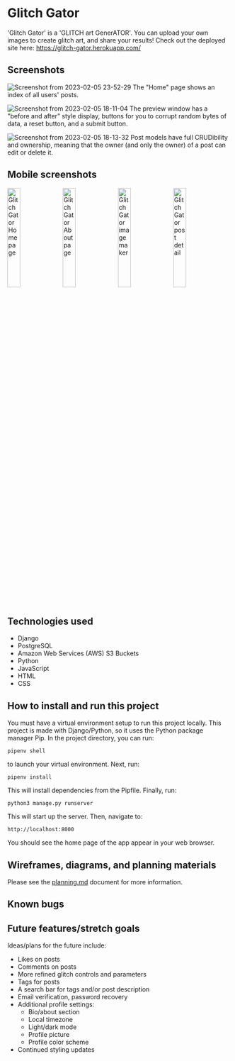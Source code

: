 # Glitch Gator

'Glitch Gator' is a 'GLITCH art GenerATOR'. You can upload your own images to create glitch art, and share your results! Check out the deployed site here: https://glitch-gator.herokuapp.com/

## Screenshots

![Screenshot from 2023-02-05 23-52-29](https://user-images.githubusercontent.com/115664302/216886713-aa92e6c1-4520-49ed-828f-285502f70f30.png)
The "Home" page shows an index of all users' posts.

![Screenshot from 2023-02-05 18-11-04](https://user-images.githubusercontent.com/115664302/216851711-c12ae1f9-acb2-499e-b375-f5814f393e6b.png)
The preview window has a "before and after" style display, buttons for you to corrupt random bytes of data, a reset button, and a submit button.

![Screenshot from 2023-02-05 18-13-32](https://user-images.githubusercontent.com/115664302/216851721-bee93f02-655b-4738-93c2-581a705591ee.png)
Post models have full CRUDibility and ownership, meaning that the owner (and only the owner) of a post can edit or delete it.

## Mobile screenshots

<img src="https://user-images.githubusercontent.com/115664302/216893803-f45c81e2-6c43-4d65-9925-9409327b2e4d.PNG" alt="Glitch Gator Home page" width=24% />&nbsp;<img src="https://user-images.githubusercontent.com/115664302/216893845-861b4d76-c68a-4ade-b791-590e43c36578.PNG" alt="Glitch Gator About page" width=24% />&nbsp;<img src="https://user-images.githubusercontent.com/115664302/216893914-55ad224f-c298-40e2-b91b-917f680fd8b3.PNG" alt="Glitch Gator image maker" width=24% />&nbsp;<img src="https://user-images.githubusercontent.com/115664302/216893925-edc11a71-a04a-4894-9d6e-e814d20ad97b.PNG" alt="Glitch Gator post detail" width=24% />

## Technologies used

- Django
- PostgreSQL
- Amazon Web Services (AWS) S3 Buckets
- Python
- JavaScript
- HTML
- CSS

## How to install and run this project

You must have a virtual environment setup to run this project locally. This project is made with Django/Python, so it uses the Python package manager Pip. In the project directory, you can run:

`pipenv shell`

to launch your virtual environment. Next, run:

`pipenv install`

This will install dependencies from the Pipfile. Finally, run:

`python3 manage.py runserver`

This will start up the server. Then, navigate to:

`http://localhost:8000`

You should see the home page of the app appear in your web browser.

## Wireframes, diagrams, and planning materials

Please see the <a href="https://github.com/jordbort/capstone-glitch_generator/blob/main/planning.md">planning.md</a> document for more information.

## Known bugs

## Future features/stretch goals

Ideas/plans for the future include:
- Likes on posts
- Comments on posts
- More refined glitch controls and parameters
- Tags for posts
- A search bar for tags and/or post description
- Email verification, password recovery
- Additional profile settings:
  - Bio/about section
  - Local timezone
  - Light/dark mode
  - Profile picture
  - Profile color scheme
- Continued styling updates

